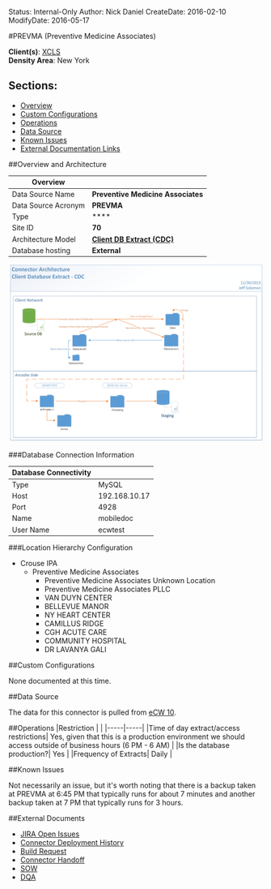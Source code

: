 Status: Internal-Only
Author: Nick Daniel
CreateDate: 2016-02-10
ModifyDate: 2016-05-17


#PREVMA (Preventive Medicine Associates)

**Client(s)**: [XCLS](../XCLS.md)  
**Density Area**: New York   

## Sections:
* [Overview](#overview-and-architecture)
* [Custom Configurations](#custom-configurations)
* [Operations](#operations)
* [Data Source](#data-source)
* [Known Issues](#known-issues)
* [External Documentation Links](#external-documents)

##Overview and Architecture

| Overview ||
|-----|-----|
| Data Source Name| **Preventive Medicine Associates** |
| Data Source Acronym| **PREVMA** |
| Type | **** |
| Site ID | **70** |
| Architecture Model | [**Client DB Extract (CDC)**](../../Tech_Delivery/Standard-Implementations/Client-DB-Extract-CDC.md)|
| Database hosting | **External** |


<a href="../../../img/Connector-Client-DB-Extract-CDC.png">![](../../img/Connector-Client-DB-Extract-CDC.png)</a>

###Database Connection Information  

|Database Connectivity||
|-----|-----|
|Type|MySQL|
|Host|192.168.10.17|
|Port|4928|
|Name|mobiledoc|
|User Name|ecwtest|  


###Location Hierarchy Configuration

* Crouse IPA
    * Preventive Medicine Associates
      * Preventive Medicine Associates Unknown Location
      * Preventive Medicine Associates PLLC
      * VAN DUYN CENTER
      * BELLEVUE MANOR
      * NY HEART CENTER
      * CAMILLUS RIDGE
      * CGH ACUTE CARE
      * COMMUNITY HOSPITAL
      * DR LAVANYA GALI

##Custom Configurations

None documented at this time. 

##Data Source

The data for this connector is pulled from [eCW 10](../../Tech_Delivery/EHR-Documentation/eCW.md).

##Operations
|Restriction | |
|-----|-----|
|Time of day extract/access restrictions| Yes, given that this is a production environment we should access outside of business hours (6 PM - 6 AM) |
|Is the database production?| Yes  |
|Frequency of Extracts| Daily |

##Known Issues

Not necessarily an issue, but it's worth noting that there is a backup taken at PREVMA at 6:45 PM that typically runs for about 7 minutes and another backup taken at 7 PM that typically runs for 3 hours.

##External Documents
- [JIRA Open Issues](https://jira.arcadiasolutions.com/issues/?jql=(labels%20%3D%20PREVMA%20or%20%22Data%20Source%20Acronym%22%20~%20PREVMA)%20and%20status%20!%3D%20Closed)
- [Connector Deployment History](https://github.com/arcadia/qdw/wiki/connector-version)
- [Build Request](https://arcadia.box.com/s/cochbl1htgp22bcc3j7tggb56xwidfe4)
- [Connector Handoff](https://arcadia.app.box.com/files/0/f/2592284091/1/f_58550780073)
- [SOW](https://arcadia.box.com/s/81vmvio34xf2brxqw8u7)
- [DQA](https://arcadia.box.com/s/zq2wtllh2edwzln3033crywjciydkcex)